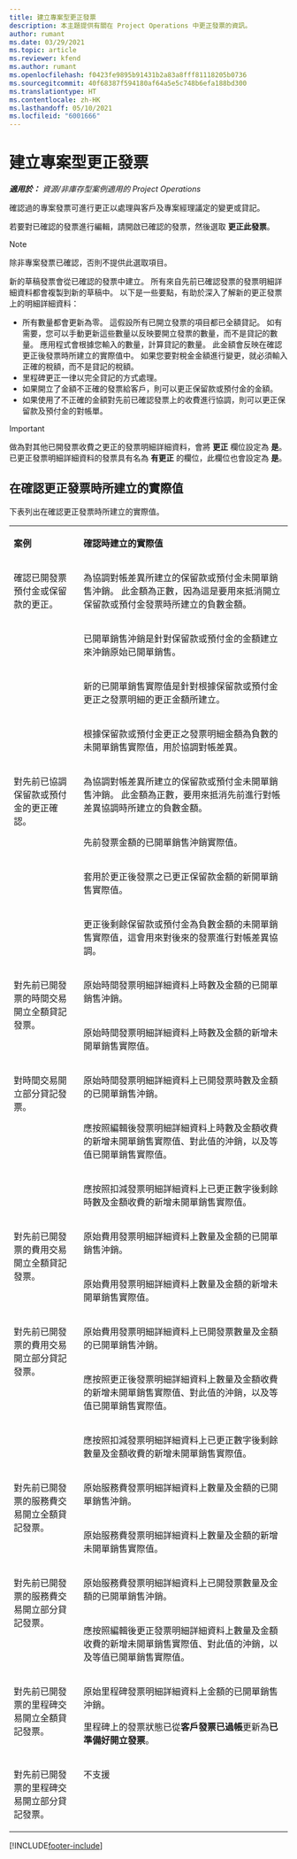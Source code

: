 ```yaml
---
title: 建立專案型更正發票
description: 本主題提供有關在 Project Operations 中更正發票的資訊。
author: rumant
ms.date: 03/29/2021
ms.topic: article
ms.reviewer: kfend
ms.author: rumant
ms.openlocfilehash: f0423fe9895b91431b2a83a8fff81118205b0736
ms.sourcegitcommit: 40f68387f594180af64a5e5c748b6efa188bd300
ms.translationtype: HT
ms.contentlocale: zh-HK
ms.lasthandoff: 05/10/2021
ms.locfileid: "6001666"
---
```

# <a name="create-corrective-project-based-invoices"></a>建立專案型更正發票 

_**適用於：** 資源/非庫存型案例適用的 Project Operations_

確認過的專案發票可進行更正以處理與客戶及專案經理議定的變更或貸記。

若要對已確認的發票進行編輯，請開啟已確認的發票，然後選取 **更正此發票**。 

> [!NOTE]
> 除非專案發票已確認，否則不提供此選取項目。

新的草稿發票會從已確認的發票中建立。 所有來自先前已確認發票的發票明細詳細資料都會複製到新的草稿中。 以下是一些要點，有助於深入了解新的更正發票上的明細詳細資料：

- 所有數量都會更新為零。 這假設所有已開立發票的項目都已全額貸記。 如有需要，您可以手動更新這些數量以反映要開立發票的數量，而不是貸記的數量。 應用程式會根據您輸入的數量，計算貸記的數量。 此金額會反映在確認更正後發票時所建立的實際值中。 如果您要對稅金金額進行變更，就必須輸入正確的稅額，而不是貸記的稅額。
- 里程碑更正一律以完全貸記的方式處理。
- 如果開立了金額不正確的發票給客戶，則可以更正保留款或預付金的金額。
- 如果使用了不正確的金額對先前已確認發票上的收費進行協調，則可以更正保留款及預付金的對帳單。

> [!IMPORTANT]
> 做為對其他已開發票收費之更正的發票明細詳細資料，會將 **更正** 欄位設定為 **是**。 已更正發票明細詳細資料的發票具有名為 **有更正** 的欄位，此欄位也會設定為 **是**。

## <a name="actuals-created-on-confirmation-of-a-corrective-invoice"></a>在確認更正發票時所建立的實際值

下表列出在確認更正發票時所建立的實際值。

<table border="0" cellspacing="0" cellpadding="0">
    <tbody>
        <tr>
            <td width="216" valign="top">
                <p>
                    <strong>案例</strong>
                </p>
            </td>
            <td width="808" valign="top">
                <p>
                    <strong>確認時建立的實際值</strong>
                </p>
            </td>
        </tr>
        <tr>
            <td width="216" rowspan="4" valign="top">
                <p>
確認已開發票預付金或保留款的更正。<strong></strong>
                </p>
            </td>
            <td width="408" valign="top">
                <p>
為協調對帳差異所建立的保留款或預付金未開單銷售沖銷。 此金額為正數，因為這是要用來抵消開立保留款或預付金發票時所建立的負數金額。
                </p>
            </td>
        </tr>
        <tr>
            <td width="408" valign="top">
                <p>
已開單銷售沖銷是針對保留款或預付金的金額建立來沖銷原始已開單銷售。
                </p>
            </td>
        </tr>
        <tr>
            <td width="408" valign="top">
                <p>
新的已開單銷售實際值是針對根據保留款或預付金更正之發票明細的更正金額所建立。
                </p>
            </td>
        </tr>
        <tr>
            <td width="408" valign="top">
                <p>
根據保留款或預付金更正之發票明細金額為負數的未開單銷售實際值，用於協調對帳差異。
                </p>
            </td>
        </tr>
        <tr>
            <td width="216" rowspan="4" valign="top">
                <p>
對先前已協調保留款或預付金的更正確認。
                </p>
            </td>
            <td width="408" valign="top">
                <p>
為協調對帳差異所建立的保留款或預付金未開單銷售沖銷。 此金額為正數，要用來抵消先前進行對帳差異協調時所建立的負數金額。
                </p>
            </td>
        </tr>
        <tr>
            <td width="408" valign="top">
                <p>
先前發票金額的已開單銷售沖銷實際值。
                </p>
            </td>
        </tr>
        <tr>
            <td width="408" valign="top">
                <p>
套用於更正後發票之已更正保留款金額的新開單銷售實際值。
                </p>
            </td>
        </tr>
        <tr>
            <td width="408" valign="top">
                <p>
更正後剩餘保留款或預付金為負數金額的未開單銷售實際值，這會用來對後來的發票進行對帳差異協調。
                </p>
            </td>
        </tr>
        <tr>
            <td width="216" rowspan="2" valign="top">
                <p>
對先前已開發票的時間交易開立全額貸記發票。
                </p>
            </td>
            <td width="408" valign="top">
                <p>
原始時間發票明細詳細資料上時數及金額的已開單銷售沖銷。
                </p>
            </td>
        </tr>
        <tr>
            <td width="408" valign="top">
                <p>
原始時間發票明細詳細資料上時數及金額的新增未開單銷售實際值。
                </p>
            </td>
        </tr>
        <tr>
            <td width="216" rowspan="3" valign="top">
                <p>
對時間交易開立部分貸記發票。
                </p>
            </td>
            <td width="408" valign="top">
                <p>
原始時間發票明細詳細資料上已開發票時數及金額的已開單銷售沖銷。
                </p>
            </td>
        </tr>
        <tr>
            <td width="408" valign="top">
                <p>
應按照編輯後發票明細詳細資料上時數及金額收費的新增未開單銷售實際值、對此值的沖銷，以及等值已開單銷售實際值。
                </p>
            </td>
        </tr>
        <tr>
            <td width="408" valign="top">
                <p>
應按照扣減發票明細詳細資料上已更正數字後剩餘時數及金額收費的新增未開單銷售實際值。
                </p>
            </td>
        </tr>
        <tr>
            <td width="216" rowspan="2" valign="top">
                <p>
對先前已開發票的費用交易開立全額貸記發票。
                </p>
            </td>
            <td width="408" valign="top">
                <p>
原始費用發票明細詳細資料上數量及金額的已開單銷售沖銷。
                </p>
            </td>
        </tr>
        <tr>
            <td width="408" valign="top">
                <p>
原始費用發票明細詳細資料上數量及金額的新增未開單銷售實際值。
                </p>
            </td>
        </tr>
        <tr>
            <td width="216" rowspan="3" valign="top">
                <p>
對先前已開發票的費用交易開立部分貸記發票。
                </p>
            </td>
            <td width="408" valign="top">
                <p>
原始費用發票明細詳細資料上已開發票數量及金額的已開單銷售沖銷。
                </p>
            </td>
        </tr>
        <tr>
            <td width="408" valign="top">
                <p>
應按照更正後發票明細詳細資料上數量及金額收費的新增未開單銷售實際值、對此值的沖銷，以及等值已開單銷售實際值。
                </p>
            </td>
        </tr>
        <tr>
            <td width="408" valign="top">
                <p>
應按照扣減發票明細詳細資料上已更正數字後剩餘數量及金額收費的新增未開單銷售實際值。
                </p>
            </td>
        </tr>
        <tr>
            <td width="216" rowspan="2" valign="top">
                <p>
對先前已開發票的服務費交易開立全額貸記發票。
                </p>
            </td>
            <td width="408" valign="top">
                <p>
原始服務費發票明細詳細資料上數量及金額的已開單銷售沖銷。
                </p>
            </td>
        </tr>
        <tr>
            <td width="408" valign="top">
                <p>
原始服務費發票明細詳細資料上數量及金額的新增未開單銷售實際值。
                </p>
            </td>
        </tr>
        <tr>
            <td width="216" rowspan="2" valign="top">
                <p>
對先前已開發票的服務費交易開立部分貸記發票。
                </p>
            </td>
            <td width="408" valign="top">
                <p>
原始服務費發票明細詳細資料上已開發票數量及金額的已開單銷售沖銷。
                </p>
            </td>
        </tr>
        <tr>
            <td width="408" valign="top">
                <p>
應按照編輯後更正發票明細詳細資料上數量及金額收費的新增未開單銷售實際值、對此值的沖銷，以及等值已開單銷售實際值。
                </p>
            </td>
        </tr>
        <tr>
            <td width="216" valign="top">
                <p>
對先前已開發票的里程碑交易開立全額貸記發票。
                </p>
            </td>
            <td width="408" valign="top">
                <p>
原始里程碑發票明細詳細資料上金額的已開單銷售沖銷。
                </p>
                <p>
里程碑上的發票狀態已從<b>客戶發票已過帳</b>更新為<b>已準備好開立發票</b>。
                </p>
            </td>
        </tr>
        <tr>
            <td width="216" valign="top">
                <p>
對先前已開發票的里程碑交易開立部分貸記發票。
                </p>
            </td>
            <td width="408" valign="top">
                <p>
不支援 </p>
            </td>
        </tr>        
    </tbody>
</table>


[!INCLUDE[footer-include](../includes/footer-banner.md)]
